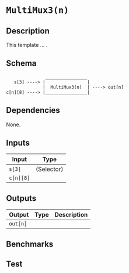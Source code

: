 # `MultiMux3(n)`

## Description

This template ... .

## Schema

```
               ________________     
   s[3] ----> |                |
              |  MultiMux3(n)  | ----> out[n]
c[n][8] ----> |________________|     
```

## Dependencies

None.

## Inputs

| Input           | Type           |
| -------------   | -------------  | 
| `s[3]`          | (Selector)     |
| `c[n][8]`       |                |


## Outputs

| Output        | Type           | Description     |
| ------------- | -------------  | ----------      | 
| `out[n]`      |                |          |

## Benchmarks 

## Test
